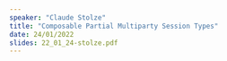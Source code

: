 ```yaml
---
speaker: "Claude Stolze"
title: "Composable Partial Multiparty Session Types"
date: 24/01/2022
slides: 22_01_24-stolze.pdf
---
```

